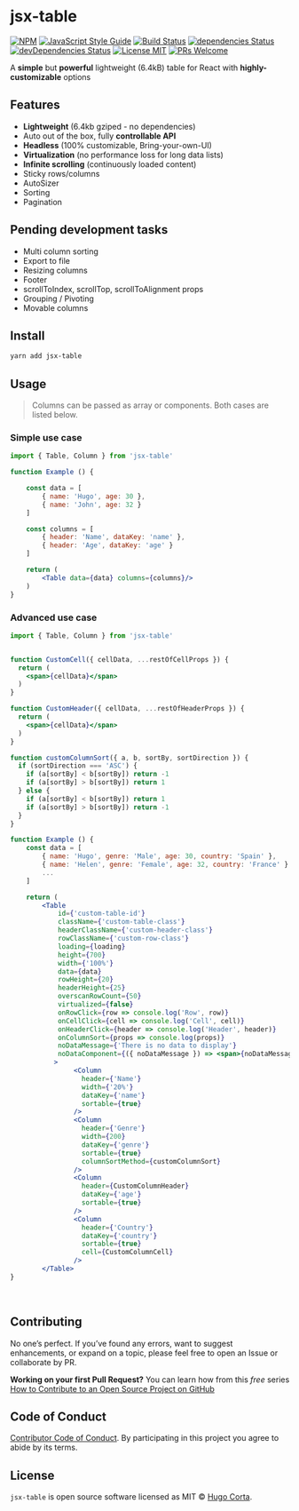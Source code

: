
# jsx-table

  [![NPM](https://img.shields.io/npm/v/jsx-table.svg)](https://www.npmjs.com/package/jsx-table)
  [![JavaScript Style Guide](https://img.shields.io/badge/code_style-standard-brightgreen.svg)](https://standardjs.com)
  [![Build Status](https://travis-ci.com/hcorta/jsx-table.svg?branch=master)](https://travis-ci.com/hcorta/jsx-table)
  [![dependencies Status](https://david-dm.org/hcorta/jsx-table/status.svg)](https://david-dm.org/hcorta/jsx-table)
  [![devDependencies Status](https://david-dm.org/hcorta/jsx-table/dev-status.svg)](https://david-dm.org/hcorta/jsx-table?type=dev)
  [![License MIT](https://img.shields.io/badge/license-MIT-blue.svg)](https://opensource.org/licenses/MIT)
  [![PRs Welcome](https://img.shields.io/badge/PRs-welcome-brightgreen.svg)](http://makeapullrequest.com)


<p>A <strong>simple</strong> but <strong>powerful</strong> lightweight (6.4kB) table for React with <strong>highly-customizable</strong> options</p>



## Features

* **Lightweight** (6.4kb gziped - no dependencies)
* Auto out of the box, fully **controllable API**
* **Headless** (100% customizable, Bring-your-own-UI)
* **Virtualization** (no performance loss for long data lists)
* **Infinite scrolling** (continuously loaded content)
* Sticky rows/columns
* AutoSizer
* Sorting
* Pagination



## Pending development tasks

* Multi column sorting
* Export to file
* Resizing columns
* Footer
* scrollToIndex, scrollTop, scrollToAlignment props
* Grouping / Pivoting
* Movable columns




## Install

```bash
yarn add jsx-table
```

## Usage
> Columns can be passed as array or components. Both cases are listed below.

### Simple use case

```jsx
import { Table, Column } from 'jsx-table'

function Example () {

    const data = [
        { name: 'Hugo', age: 30 },
        { name: 'John', age: 32 }
    ]

    const columns = [
        { header: 'Name', dataKey: 'name' },
        { header: 'Age', dataKey: 'age' }
    ]

    return (
        <Table data={data} columns={columns}/>
    )         
}
```

### Advanced use case

```jsx
import { Table, Column } from 'jsx-table'


function CustomCell({ cellData, ...restOfCellProps }) {
  return (
    <span>{cellData}</span>
  )
}

function CustomHeader({ cellData, ...restOfHeaderProps }) {
  return (
    <span>{cellData}</span>
  )
}

function customColumnSort({ a, b, sortBy, sortDirection }) {
  if (sortDirection === 'ASC') {
    if (a[sortBy] < b[sortBy]) return -1
    if (a[sortBy] > b[sortBy]) return 1
  } else {
    if (a[sortBy] < b[sortBy]) return 1
    if (a[sortBy] > b[sortBy]) return -1
  }
}

function Example () {
    const data = [
        { name: 'Hugo', genre: 'Male', age: 30, country: 'Spain' },
        { name: 'Helen', genre: 'Female', age: 32, country: 'France' },
        ...
    ]

    return (
        <Table
            id={'custom-table-id'}
            className={'custom-table-class'}
            headerClassName={'custom-header-class'}
            rowClassName={'custom-row-class'}
            loading={loading}
            height={700}
            width={'100%'}
            data={data}
            rowHeight={20}
            headerHeight={25}
            overscanRowCount={50}
            virtualized={false}
            onRowClick={row => console.log('Row', row)}
            onCellClick={cell => console.log('Cell', cell)}
            onHeaderClick={header => console.log('Header', header)}
            onColumnSort={props => console.log(props)}
            noDataMessage={'There is no data to display'}
            noDataComponent={({ noDataMessage }) => <span>{noDataMessage}</span>}
           >
                <Column
                  header={'Name'}
                  width={'20%'}
                  dataKey={'name'}
                  sortable={true}
                />
                <Column
                  header={'Genre'}
                  width={200}
                  dataKey={'genre'}
                  sortable={true}
                  columnSortMethod={customColumnSort}
                />
                <Column
                  header={CustomColumnHeader}
                  dataKey={'age'}
                  sortable={true}
                />
                <Column
                  header={'Country'}
                  dataKey={'country'}
                  sortable={true}
                  cell={CustomColumnCell}
                />
        </Table>
}

```

<br>

## Contributing

No one’s perfect. If you’ve found any errors, want to suggest enhancements, or expand on a topic, please feel free to open an Issue or collaborate by PR.

**Working on your first Pull Request?** You can learn how from this *free* series [How to Contribute to an Open Source Project on GitHub](https://egghead.io/series/how-to-contribute-to-an-open-source-project-on-github)


## Code of Conduct

[Contributor Code of Conduct](public/docs/CODE_OF_CONDUCT.md). By participating in this project you agree to abide by its terms.


## License

`jsx-table` is open source software licensed as MIT © [Hugo Corta](https://github.com/hcorta).
